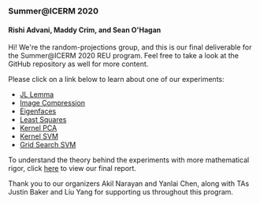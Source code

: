 ### Summer@ICERM 2020
#### Rishi Advani, Maddy Crim, and Sean O'Hagan


Hi! We're the random-projections group, and this is our final deliverable for the Summer@ICERM 2020 REU program. Feel free to take a look at the GitHub repository as well for more content.

Please click on a link below to learn about one of our experiments:
- [JL Lemma](./notebooks/html/JL_Lemma.html)
- [Image Compression](./notebooks/html/Image_Compression.html)
- [Eigenfaces](./notebooks/html/Eigenfaces.html)
- [Least Squares](./notebooks/html/Least_Squares.html)
- [Kernel PCA](./notebooks/html/Kernel_PCA.html)
- [Kernel SVM](./notebooks/html/Kernel_SVM.html)
- [Grid Search SVM](./notebooks/html/GridSearchSVM.html)

To understand the theory behind the experiments with more mathematical rigor, click [here](link) to view our final report.

Thank you to our organizers Akil Narayan and Yanlai Chen, along with TAs Justin Baker and Liu Yang for supporting us throughout this program.